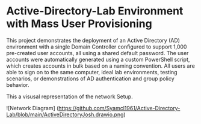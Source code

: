 # Active-Directory-Lab Environment with Mass User Provisioning




This project demonstrates the deployment of an Active Directory (AD) environment with a single Domain Controller configured to support 1,000 pre-created user accounts, all using a shared default password. The user accounts were automatically generated using a custom PowerShell script, which creates accounts in bulk based on a naming convention. All users are able to sign on to the same computer, ideal lab environments, testing scenarios, or demonstrations of AD authentication and group policy behavior.



This a visusal representation of the network Setup.


![Network Diagram] (https://github.com/Syamcl1961/Active-Directory-Lab/blob/main/ActiveDirectoryJosh.drawio.png) 
